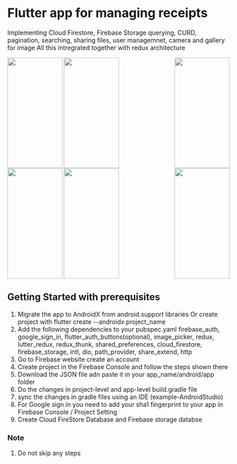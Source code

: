 # Flutter app for managing receipts 

Implementing Cloud Firestore, Firebase Storage querying, CURD, pagination, searching, sharing files, user managemnet, camera and gallery for image
All this intregrated together with redux architecture

<img align="left" width="125" height="250" src="https://user-images.githubusercontent.com/45196516/81468363-c15b6580-91fc-11ea-866b-390176e8bfa8.jpeg">
<img align="right" width="125" height="250" src="https://user-images.githubusercontent.com/45196516/81468403-fe275c80-91fc-11ea-9d04-2ddd315dca6e.jpeg">
<img align="center" width="125" height="250" src="https://user-images.githubusercontent.com/45196516/81468403-fe275c80-91fc-11ea-9d04-2ddd315dca6e.jpeg">
<img align="left" width="125" height="250" src="https://user-images.githubusercontent.com/45196516/81468392-f071d700-91fc-11ea-8032-3e03c44dad03.jpeg">
<img align="right" width="125" height="250" src="https://user-images.githubusercontent.com/45196516/81468403-fe275c80-91fc-11ea-9d04-2ddd315dca6e.jpeg">
<img align="center" width="125" height="250" src="https://user-images.githubusercontent.com/45196516/81468403-fe275c80-91fc-11ea-9d04-2ddd315dca6e.jpeg">


## Getting Started with prerequisites

1. Migrate the app to AndroidX from android.support libraries
    Or create project with flutter create --androidx project_name
2. Add the following dependencies to your pubspec.yaml
    firebase_auth, google_sign_in, flutter_auth_buttons(optional), image_picker, redux, lutter_redux, redux_thunk, shared_preferences, cloud_firestore, firebase_storage, intl, dio, path_provider, share_extend, http   
3. Go to Firebase website create an account 
4. Create project in the Firebase Console and follow the steps shown there
5. Download the JSON file adn paste it in your app_name/android/app folder
6. Do the changes in project-level and app-level build.gradle file
7. sync the changes in gradle files using an IDE (example-AndroidStudio)
8. For Google sign in you need to add your sha1 fingerprint to your app in Firebase Console / Project Setting
9. Create Cloud FireStore Database and Firebase storage databse

### Note

1. Do not skip any steps

